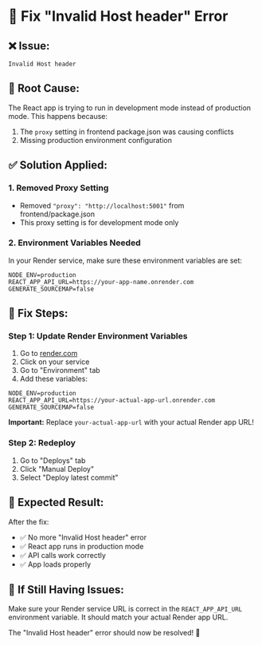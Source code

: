 # 🔧 Fix "Invalid Host header" Error

## ❌ **Issue:**
```
Invalid Host header
```

## 🐛 **Root Cause:**
The React app is trying to run in development mode instead of production mode. This happens because:
1. The `proxy` setting in frontend package.json was causing conflicts
2. Missing production environment configuration

## ✅ **Solution Applied:**

### 1. **Removed Proxy Setting**
- Removed `"proxy": "http://localhost:5001"` from frontend/package.json
- This proxy setting is for development mode only

### 2. **Environment Variables Needed**

In your Render service, make sure these environment variables are set:

```
NODE_ENV=production
REACT_APP_API_URL=https://your-app-name.onrender.com
GENERATE_SOURCEMAP=false
```

## 🔧 **Fix Steps:**

### **Step 1: Update Render Environment Variables**

1. Go to [render.com](https://render.com)
2. Click on your service
3. Go to "Environment" tab
4. Add these variables:

```
NODE_ENV=production
REACT_APP_API_URL=https://your-actual-app-url.onrender.com
GENERATE_SOURCEMAP=false
```

**Important:** Replace `your-actual-app-url` with your actual Render app URL!

### **Step 2: Redeploy**

1. Go to "Deploys" tab
2. Click "Manual Deploy"
3. Select "Deploy latest commit"

## 🎯 **Expected Result:**

After the fix:
- ✅ No more "Invalid Host header" error
- ✅ React app runs in production mode
- ✅ API calls work correctly
- ✅ App loads properly

## 🚨 **If Still Having Issues:**

Make sure your Render service URL is correct in the `REACT_APP_API_URL` environment variable. It should match your actual Render app URL.

The "Invalid Host header" error should now be resolved! 🚀
